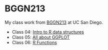 # BGGN213
My class work from [BGGN213](https://bioboot.github.io/bggn213_F24/) at UC San Diego.


- Class 04: [Intro to R data structures]()
- Class 05: [All about GGPLOT]()
- Class 06: [R Functions]()


